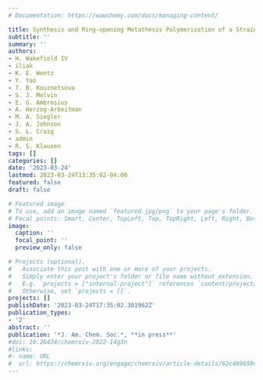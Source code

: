 ```yaml
---
# Documentation: https://wowchemy.com/docs/managing-content/

title: Synthesis and Ring-opening Metathesis Polymerization of a Strained trans-Silacycloheptene and Single Molecule Mechanics of its Polymer 
subtitle: ''
summary: ''
authors:
- H. Wakefield IV
- iliak
- K. E. Wentz
- Y. Yao 
- T. B. Kouznetsova
- S. J. Melvin
- E. G. Ambrosius
- A. Herzog-Arbeitman
- M. A. Siegler
- J. A. Johnson
- S. L. Craig
- admin
- R. S. Klausen
tags: []
categories: []
date: '2023-03-24'
lastmod: 2023-03-24T13:35:02-04:00
featured: false
draft: false

# Featured image
# To use, add an image named `featured.jpg/png` to your page's folder.
# Focal points: Smart, Center, TopLeft, Top, TopRight, Left, Right, BottomLeft, Bottom, BottomRight.
image:
  caption: ''
  focal_point: ''
  preview_only: false

# Projects (optional).
#   Associate this post with one or more of your projects.
#   Simply enter your project's folder or file name without extension.
#   E.g. `projects = ["internal-project"]` references `content/project/deep-learning/index.md`.
#   Otherwise, set `projects = []`.
projects: []
publishDate: '2023-03-24T17:35:02.301962Z'
publication_types:
- '2'
abstract: ''
publication: '*J. Am. Chem. Soc.*, **in press**'
#doi: 10.26434/chemrxiv-2022-14g3n
#links:
#- name: URL
#  url: https://chemrxiv.org/engage/chemrxiv/article-details/62c489659c9c6b63162ce94d
---
```

